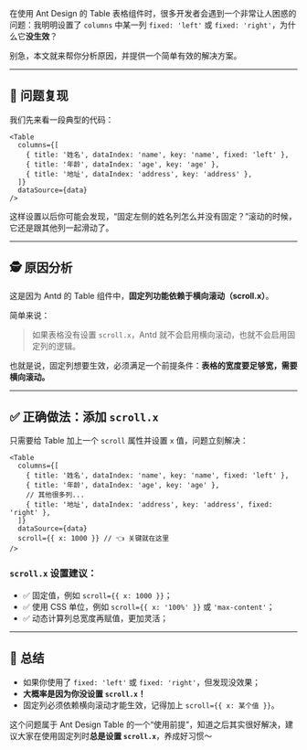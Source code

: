 在使用 Ant Design 的 Table 表格组件时，很多开发者会遇到一个非常让人困惑的问题：我明明设置了 `columns` 中某一列 `fixed: 'left'` 或 `fixed: 'right'`，为什么它**没生效**？

别急，本文就来帮你分析原因，并提供一个简单有效的解决方案。

---

## 🧩 问题复现

我们先来看一段典型的代码：

```tsx
<Table
  columns={[
    { title: '姓名', dataIndex: 'name', key: 'name', fixed: 'left' },
    { title: '年龄', dataIndex: 'age', key: 'age' },
    { title: '地址', dataIndex: 'address', key: 'address' },
  ]}
  dataSource={data}
/>
```

这样设置以后你可能会发现，“固定左侧的姓名列怎么并没有固定？”滚动的时候，它还是跟其他列一起滑动了。

---

## 🕵️ 原因分析

这是因为 Antd 的 Table 组件中，**固定列功能依赖于横向滚动（scroll.x）**。

简单来说：

> 如果表格没有设置 `scroll.x`，Antd 就不会启用横向滚动，也就不会启用固定列的逻辑。

也就是说，固定列想要生效，必须满足一个前提条件：**表格的宽度要足够宽，需要横向滚动。**

---

## ✅ 正确做法：添加 `scroll.x`

只需要给 Table 加上一个 `scroll` 属性并设置 `x` 值，问题立刻解决：

```tsx
<Table
  columns={[
    { title: '姓名', dataIndex: 'name', key: 'name', fixed: 'left' },
    { title: '年龄', dataIndex: 'age', key: 'age' },
    // 其他很多列...
    { title: '地址', dataIndex: 'address', key: 'address', fixed: 'right' },
  ]}
  dataSource={data}
  scroll={{ x: 1000 }} // 👈 关键就在这里
/>
```

### `scroll.x` 设置建议：

- ✅ 固定值，例如 `scroll={{ x: 1000 }}`；
- ✅ 使用 CSS 单位，例如 `scroll={{ x: '100%' }}` 或 `'max-content'`；
- ✅ 动态计算列总宽度再赋值，更加灵活；

---

## 🎯 总结

- 如果你使用了 `fixed: 'left'` 或 `fixed: 'right'`，但发现没效果；
- **大概率是因为你没设置 `scroll.x`！**
- 固定列必须依赖横向滚动才能生效，记得加上 `scroll={{ x: 某个值 }}`。

这个问题属于 Ant Design Table 的一个“使用前提”，知道之后其实很好解决，建议大家在使用固定列时**总是设置 `scroll.x`**，养成好习惯～
